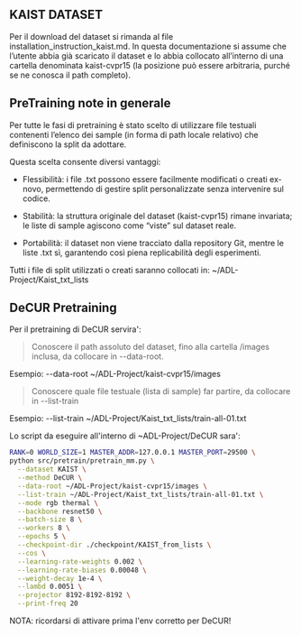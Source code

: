 ## KAIST DATASET
Per il download del dataset si rimanda al file installation_instruction_kaist.md.
In questa documentazione si assume che l’utente abbia già scaricato il dataset e lo abbia collocato all’interno di una cartella denominata kaist-cvpr15 (la posizione può essere arbitraria, purché se ne conosca il path completo).
## PreTraining note in generale 
Per tutte le fasi di pretraining è stato scelto di utilizzare file testuali contenenti l’elenco dei sample (in forma di path locale relativo) che definiscono la split da adottare.

Questa scelta consente diversi vantaggi:

- Flessibilità: i file .txt possono essere facilmente modificati o creati ex-novo, permettendo di gestire split personalizzate senza intervenire sul codice.

- Stabilità: la struttura originale del dataset (kaist-cvpr15) rimane invariata; le liste di sample agiscono come “viste” sul dataset reale.

- Portabilità: il dataset non viene tracciato dalla repository Git, mentre le liste .txt sì, garantendo così piena replicabilità degli esperimenti.

Tutti i file di split utilizzati o creati saranno collocati in: ~/ADL-Project/Kaist_txt_lists


## DeCUR Pretraining
Per il pretraining di DeCUR servira': 
> Conoscere il path assoluto del dataset, fino alla cartella /images inclusa, da collocare in --data-root.

Esempio: --data-root ~/ADL-Project/kaist-cvpr15/images


> Conoscere quale file testuale (lista di sample) far partire, da collocare in --list-train 

Esempio: --list-train ~/ADL-Project/Kaist_txt_lists/train-all-01.txt


Lo script da eseguire all'interno di  ~ADL-Project/DeCUR   sara': 
```bash
RANK=0 WORLD_SIZE=1 MASTER_ADDR=127.0.0.1 MASTER_PORT=29500 \
python src/pretrain/pretrain_mm.py \
  --dataset KAIST \
  --method DeCUR \
  --data-root ~/ADL-Project/kaist-cvpr15/images \
  --list-train ~/ADL-Project/Kaist_txt_lists/train-all-01.txt \
  --mode rgb thermal \
  --backbone resnet50 \
  --batch-size 8 \
  --workers 8 \
  --epochs 5 \
  --checkpoint-dir ./checkpoint/KAIST_from_lists \
  --cos \
  --learning-rate-weights 0.002 \
  --learning-rate-biases 0.00048 \
  --weight-decay 1e-4 \
  --lambd 0.0051 \
  --projector 8192-8192-8192 \
  --print-freq 20
```

NOTA: ricordarsi di attivare prima l'env corretto per DeCUR!

